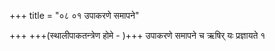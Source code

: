 +++
title = "०८ ०१ उपाकरणे समापने"

+++
+++(स्थालीपाकतन्त्रेण होमे - )+++ उपाकरणे समापने च ऋषिर् यः प्रज्ञायते १  
